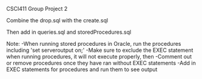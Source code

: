 CSCI411 Group Project 2

Combine the drop.sql with the create.sql

Then add in queries.sql and storedProcedures.sql

Note: 
 -When running stored procedures in Oracle, run the procedures including 'set serveroutput on;'
 -Make sure to exclude the EXEC statement when running procedures, it will not execute properly, then
 -Comment out or remove procedures once they have ran without EXEC statements
 -Add in EXEC statements for procedures and run them to see output
